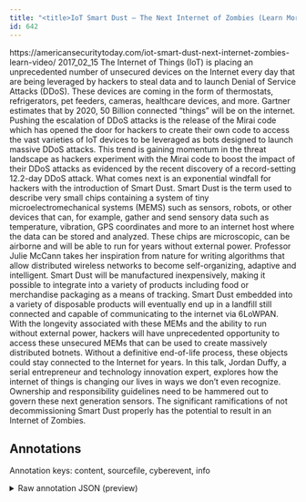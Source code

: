 ```yaml
---
title: "<title>IoT Smart Dust – The Next Internet of Zombies (Learn More - Video) - American Security Today</title>"
id: 642
---
```


<title>IoT Smart Dust – The Next Internet of Zombies (Learn More - Video) - American Security Today</title>
<source> https://americansecuritytoday.com/iot-smart-dust-next-internet-zombies-learn-video/ </source>
<date> 2017_02_15 </date>
<text>
The Internet of Things (IoT) is placing an unprecedented number of unsecured devices on the Internet every day that are being leveraged by hackers to steal data and to launch Denial of Service Attacks (DDoS).
These devices are coming in the form of thermostats, refrigerators, pet feeders, cameras, healthcare devices, and more.
Gartner estimates that by 2020, 50 Billion connected “things” will be on the internet.
Pushing the escalation of DDoS attacks is the release of the Mirai code which has opened the door for hackers to create their own code to access the vast varieties of IoT devices to be leveraged as bots designed to launch massive DDoS attacks.
This trend is gaining momentum in the threat landscape as hackers experiment with the Mirai code to boost the impact of their DDoS attacks as evidenced by the recent discovery of a record-setting 12.2-day DDoS attack.
What comes next is an exponential windfall for hackers with the introduction of Smart Dust.
Smart Dust is the term used to describe very small chips containing a system of tiny microelectromechanical systems (MEMS) such as sensors, robots, or other devices that can, for example, gather and send sensory data such as temperature, vibration, GPS coordinates and more to an internet host where the data can be stored and analyzed.
These chips are microscopic, can be airborne and will be able to run for years without external power.
Professor Julie McCann takes her inspiration from nature for writing algorithms that allow distributed wireless networks to become self-organizing, adaptive and intelligent.
Smart Dust will be manufactured inexpensively, making it possible to integrate into a variety of products including food or merchandise packaging as a means of tracking.
Smart Dust embedded into a variety of disposable products will eventually end up in a landfill still connected and capable of communicating to the internet via 6LoWPAN.
With the longevity associated with these MEMs and the ability to run without external power, hackers will have unprecedented opportunity to access these unsecured MEMs that can be used to create massively distributed botnets.
Without a definitive end-of-life process, these objects could stay connected to the Internet for years.
In this talk, Jordan Duffy, a serial entrepreneur and technology innovation expert, explores how the internet of things is changing our lives in ways we don’t even recognize.
Ownership and responsibility guidelines need to be hammered out to govern these next generation sensors.
The significant ramifications of not decommissioning Smart Dust properly has the potential to result in an Internet of Zombies.
</text>



## Annotations

Annotation keys: content, sourcefile, cyberevent, info

<details>
<summary>Raw annotation JSON (preview)</summary>

```json
{
  "content": "The Internet of Things (IoT) is placing an unprecedented number of unsecured devices on the Internet every day that are being leveraged by hackers to steal data and to launch Denial of Service Attacks (DDoS). These devices are coming in the form of thermostats, refrigerators, pet feeders, cameras, healthcare devices, and more. Gartner estimates that by 2020, 50 Billion connected \u201cthings\u201d will be on the internet. Pushing the escalation of DDoS attacks is the release of the Mirai code which has opened the door for hackers to create their own code to access the vast varieties of IoT devices to be leveraged as bots designed to launch massive DDoS attacks. This trend is gaining momentum in the threat landscape as hackers experiment with the Mirai code to boost the impact of their DDoS attacks as evidenced by the recent discovery of a record-setting 12.2-day DDoS attack. What comes next is an exponential windfall for hackers with the introduction of Smart Dust. Smart Dust is the term used to describe very small chips containing a system of tiny microelectromechanical systems (MEMS) such as sensors, robots, or other devices that can, for example, gather and send sensory data such as temperature, vibration, GPS coordinates and more to an internet host where the data can be stored and analyzed. These chips are microscopic, can be airborne and will be able to run for years without external power. Professor Julie McCann takes her inspiration from nature for writing algorithms that allow distributed wireless networks to become self-organizing, adaptive and intelligent. Smart Dust will be manufactured inexpensively, making it possible to integrate into a variety of products including food or merchandise packaging as a means of tracking. Smart Dust embedded into a variety of disposable products will eventually end up in a landfill still connected and capable of communicating to the internet via 6LoWPAN. With the longevity associated with these MEMs and the ability to run without external power, hackers will have unprecedented opportunity to access these unsecured MEMs that can be used to create massively distributed botnets. Without a definitive end-of-life process, these objects could stay connected to the Internet for years. In this talk, Jordan Duffy, a serial entrepreneur and technology innovation expert, explores how the internet of things is changing our lives in ways we don\u2019t even recognize. Ownership and responsibility guidelines need to be hammered out to govern these next generation sensors. The significant ramifications of not decommissioning Smart Dust properly has the potential to result in an Internet of Zombies",
  "sourcefile": "642.txt",
  "cyberevent": {
    "hopper": [
      {
        "index": 0,
        "events": [
          {
            "index": "E1",
            "type": "Attack",
            "realis": "Generic",
            "nugget": {
              "startOffset": 150,
              "index": "T1",
              "endOffset": 155,
              "text": "steal"
            },
            "argument": [
              {
                "index": "T2",
                "text": "hackers",
                "endOffset": 146,
                "role": {
                  "type": "Attacker"
                },
                "startOffset": 139,
                "type": "Person"
              },
              {
                "index": "T3",
                "text": "data",
                "endOffset": 160,
                "role": {
                  "type": "Compromised-Data"
                },
                "startOffset": 156,
                "type": "Data"
              },
              {
                "index": "T4",
                "text": "launch Denial of Service Attacks (DDoS)",
                "endOffset": 207,
                "role": {
                  "type": "Purpose",
                  "subtype": "Further attack",
                  "confidence": 0.7296532392501831
                },
       
```
</details>
